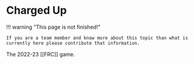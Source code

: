 # Charged Up

!!! warning "This page is not finished!"

    If you are a team member and know more about this topic than what is currently here please contribute that information.

The 2022-23 [[FRC]] game.